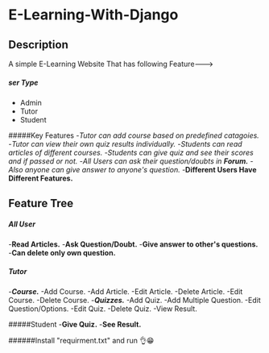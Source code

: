 # E-Learning-With-Django

## Description
  A simple E-Learning Website That has following Feature--->
  ##### ser Type
  - Admin
  - Tutor
  - Student
  
  #####Key Features
  -*Tutor can add course based on predefined catagoies.*
  -*Tutor can view their own quiz results individually.*
  -*Students can read articles of different courses.*
  -*Students can give quiz and see their scores and if passed or not.*
  -*All Users can ask their question/doubts in __Forum.__*
  -*Also anyone can give answer to anyone's question.*
  -__Different Users Have Different Features.__
  
## Feature Tree
  ##### All User
  -**Read Articles.**
  -**Ask Question/Doubt.**
  -**Give answer to other's questions.**
  -**Can delete only own question.**
  
  ##### Tutor
  -**_Course._**
   -Add Course.
    -Add Article.
    -Edit Article.
    -Delete Article.
   -Edit Course.
   -Delete Course.
  -**_Quizzes._**
   -Add Quiz.
    -Add Multiple Question.
    -Edit Question/Options.
   -Edit Quiz.
   -Delete Quiz.
   -View Result.
  
  #####Student
  -**Give Quiz.**
  -**See Result.**

######Install "requirment.txt" and run 👌😁
